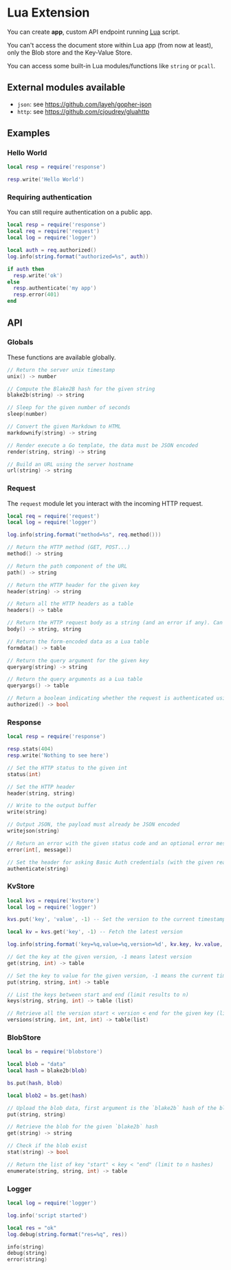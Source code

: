 # Lua Extension

You can create **app**, custom API endpoint running [Lua](http://www.lua.org/) script.

You can't access the document store within Lua app (from now at least), only the Blob store and the Key-Value Store.

You can access some built-in Lua modules/functions like `string` or `pcall`.

## External modules available

- `json`: see https://github.com/layeh/gopher-json
- `http`: see https://github.com/cjoudrey/gluahttp

## Examples

### Hello World

```lua
local resp = require('response')

resp.write('Hello World')
```

### Requiring authentication

You can still require authentication on a public app.

```lua
local resp = require('response')
local req = require('request')
local log = require('logger')

local auth = req.authorized()
log.info(string.format("authorized=%s", auth))

if auth then
  resp.write('ok')
else
  resp.authenticate('my app')
  resp.error(401)
end
```

## API

### Globals

These functions are available globally.

```c
// Return the server unix timestamp
unix() -> number

// Compute the Blake2B hash for the given string
blake2b(string) -> string

// Sleep for the given number of seconds
sleep(number)

// Convert the given Markdown to HTML
markdownify(string) -> string

// Render execute a Go template, the data must be JSON encoded
render(string, string) -> string

// Build an URL using the server hostname
url(string) -> string
```

### Request

The `request` module let you interact with the incoming HTTP request.

```lua
local req = require('request')
local log = require('logger')

log.info(string.format("method=%s", req.method()))
```

```c
// Return the HTTP method (GET, POST...)
method() -> string

// Return the path component of the URL
path() -> string

// Return the HTTP header for the given key
header(string) -> string

// Return all the HTTP headers as a table
headers() -> table

// Return the HTTP request body as a string (and an error if any). Can only be called once.
body() -> string, string

// Return the form-encoded data as a Lua table
formdata() -> table

// Return the query argument for the given key
queryarg(string) -> string

// Return the query arguments as a Lua table
queryargs() -> table

// Return a boolean indicating whether the request is authenticated using a valid API key
authorized() -> bool
```

### Response

```lua
local resp = require('response')

resp.stats(404)
resp.write('Nothing to see here')
```

```c
// Set the HTTP status to the given int
status(int)

// Set the HTTP header
header(string, string)

// Write to the output buffer
write(string)

// Output JSON, the payload must already be JSON encoded
writejson(string)

// Return an error with the given status code and an optional error message
error(int[, message])

// Set the header for asking Basic Auth credentials (with the given realm)
authenticate(string)
```

### KvStore

```lua
local kvs = require('kvstore')
local log = require('logger')

kvs.put('key', 'value', -1) -- Set the version to the current timestamp

local kv = kvs.get('key', -1) -- Fetch the latest version

log.info(string.format('key=%q,value=%q,version=%d', kv.key, kv.value, kv.version))
```

```c
// Get the key at the given version, -1 means latest version
get(string, int) -> table

// Set the key to value for the given version, -1 means the current timestamp (from server)
put(string, string, int) -> table

// List the keys between start and end (limit results to n)
keys(string, string, int) -> table (list)

// Retrieve all the version start < version < end for the given key (limit results to n)
versions(string, int, int, int) -> table(list)
```

### BlobStore

```lua
local bs = require('blobstore')

local blob = "data"
local hash = blake2b(blob)

bs.put(hash, blob)

local blob2 = bs.get(hash)
```

```c
// Upload the blob data, first argument is the `blake2b` hash of the blob
put(string, string)

// Retrieve the blob for the given `blake2b` hash
get(string) -> string

// Check if the blob exist
stat(string) -> bool

// Return the list of key "start" < key < "end" (limit to n hashes)
enumerate(string, string, int) -> table
```

### Logger

```lua
local log = require('logger')

log.info('script started')

local res = "ok"
log.debug(string.format("res=%q", res))
```

```c
info(string)
debug(string)
error(string)
```
